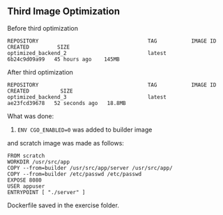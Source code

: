 ## Third Image Optimization

Before third optimization

````
REPOSITORY                                   TAG           IMAGE ID       CREATED         SIZE
optimized_backend_2                          latest        6b24c9d09a99   45 hours ago    145MB
````

After third optimization
````
REPOSITORY                                   TAG           IMAGE ID       CREATED          SIZE
optimized_backend_3                          latest        ae23fcd39678   52 seconds ago   18.8MB
````

What was done:

1. ````ENV CGO_ENABLED=0```` was added to builder image

and scratch image was made as follows:

````
FROM scratch
WORKDIR /usr/src/app
COPY --from=builder /usr/src/app/server /usr/src/app/
COPY --from=builder /etc/passwd /etc/passwd
EXPOSE 8080
USER appuser
ENTRYPOINT [ "./server" ]
````
Dockerfile saved in the exercise folder.






